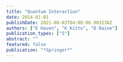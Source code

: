 ```yaml
---
title: "Quantum Interaction"
date: 2014-01-01
publishDate: 2021-08-03T04:08:06.903238Z
authors: ["E Haven", "K Kitto", "D Raine"]
publication_types: ["5"]
abstract: ""
featured: false
publication: "*Springer*"
---
```


